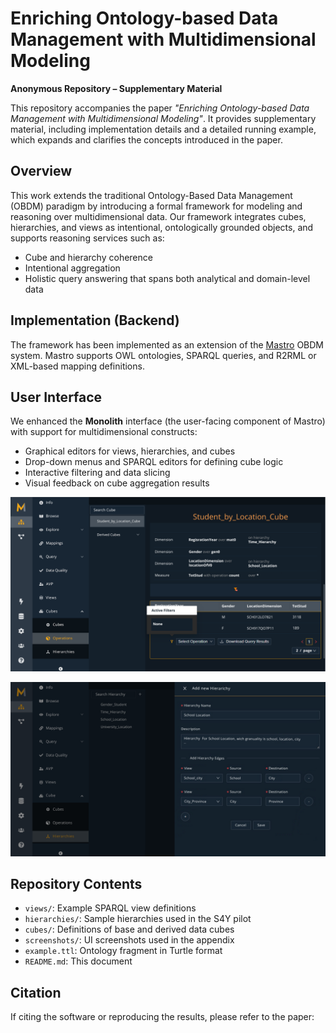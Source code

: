 # Enriching Ontology-based Data Management with Multidimensional Modeling

**Anonymous Repository – Supplementary Material**

This repository accompanies the paper *"Enriching Ontology-based Data Management with Multidimensional Modeling"*. It provides supplementary material, including implementation details and a detailed running example, which expands and clarifies the concepts introduced in the paper.

## Overview

This work extends the traditional Ontology-Based Data Management (OBDM) paradigm by introducing a formal framework for modeling and reasoning over multidimensional data. Our framework integrates cubes, hierarchies, and views as intentional, ontologically grounded objects, and supports reasoning services such as:

- Cube and hierarchy coherence
- Intentional aggregation
- Holistic query answering that spans both analytical and domain-level data

## Implementation (Backend)

The framework has been implemented as an extension of the [Mastro](https://obdasystems.com) OBDM system. Mastro supports OWL ontologies, SPARQL queries, and R2RML or XML-based mapping definitions.


## User Interface

We enhanced the **Monolith** interface (the user-facing component of Mastro) with support for multidimensional constructs:

- Graphical editors for views, hierarchies, and cubes
- Drop-down menus and SPARQL editors for defining cube logic
- Interactive filtering and data slicing
- Visual feedback on cube aggregation results

<p align="center">
  <img src="figures/Cube.png" alt="Monolith - Cube Management" width="700"/>
</p>

<p align="center">
  <img src="figures/Hierarchy.png" alt="Monolith - Hierarchy Management" width="700"/>
</p>

## Repository Contents

- `views/`: Example SPARQL view definitions
- `hierarchies/`: Sample hierarchies used in the S4Y pilot
- `cubes/`: Definitions of base and derived data cubes
- `screenshots/`: UI screenshots used in the appendix
- `example.ttl`: Ontology fragment in Turtle format
- `README.md`: This document

## Citation

If citing the software or reproducing the results, please refer to the paper:

